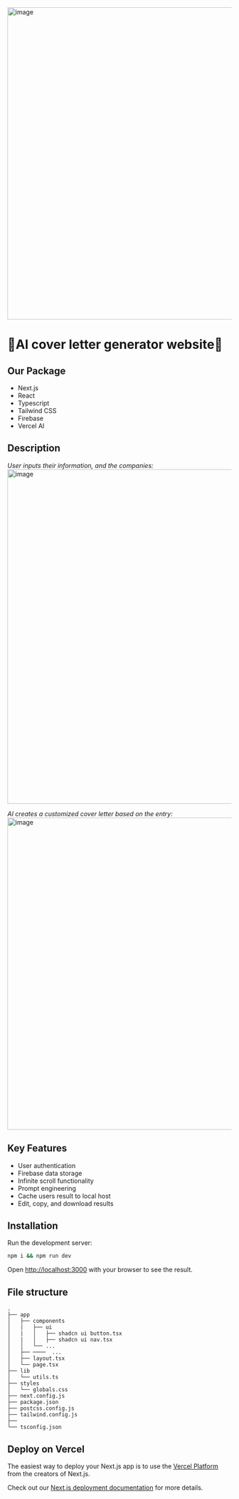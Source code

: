<img width="700" alt="image" src="https://github.com/ElizabethViolin/cover-letter-bro/assets/130325688/29ba444c-debf-4e74-a7ab-547f57c0e948">


# 🚀AI cover letter generator website🚀

## Our Package
- Next.js
- React
- Typescript
- Tailwind CSS
- Firebase
- Vercel AI

## Description

*User inputs their information, and the companies:*
<img width="750" alt="image" src="https://github.com/ElizabethViolin/cover-letter-bro/assets/130325688/be451d22-ebdb-44c8-84fc-0e6cedf88222">

*AI creates a customized cover letter based on the entry:*
<img width="700" alt="image" src="https://github.com/ElizabethViolin/cover-letter-bro/assets/130325688/97ec19b6-34de-4c89-a147-0288bdf178d0">

## Key Features
- User authentication 
- Firebase data storage 
- Infinite scroll functionality
- Prompt engineering
- Cache users result to local host
- Edit, copy, and download results  
  
## Installation

Run the development server:

```bash
npm i && npm run dev
```

Open [http://localhost:3000](http://localhost:3000) with your browser to see the result.

## File structure
```
.
├── app
│   ├── components
│   |   ├── ui
│   |   │   ├── shadcn ui button.tsx
│   |   │   ├── shadcn ui nav.tsx
│   │   └── ...
│   ├── ────  ...
│   ├── layout.tsx
│   └── page.tsx
├── lib
│   └── utils.ts
├── styles
│   └── globals.css
├── next.config.js
├── package.json
├── postcss.config.js
├── tailwind.config.js
├── 
└── tsconfig.json
```
## Deploy on Vercel

The easiest way to deploy your Next.js app is to use the [Vercel Platform](https://vercel.com/new?utm_medium=default-template&filter=next.js&utm_source=create-next-app&utm_campaign=create-next-app-readme) from the creators of Next.js.

Check out our [Next.js deployment documentation](https://nextjs.org/docs/deployment) for more details.
